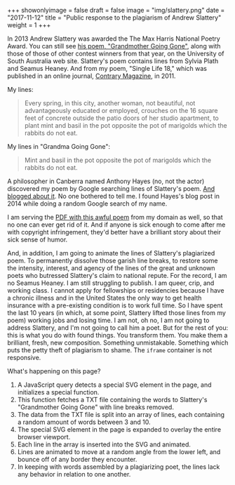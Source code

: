 +++
showonlyimage = false
draft = false
image = "img/slattery.png"
date = "2017-11-12"
title = "Public response to the plagiarism of Andrew Slattery"
weight = 1
+++


In 2013 Andrew Slattery was awarded the The Max Harris National Poetry Award. You can still see [his poem, "Grandmother Going Gone"](http://www.unisa.edu.au/PageFiles/37321/MHA%20poems.pdf "PDF"), along with those of  those of other contest winners from that year, on the University of South Australia web site. Slattery's poem contains lines from Sylvia Plath and Seamus Heaney. And from my poem, "Single Life 18," which was published in an online journal, [Contrary Magazine](http://contrarymagazine.com/2011/single-life-18/), in 2011.

My lines:

> Every spring, in this city, another woman, not
> beautiful, not advantageously educated or employed,
> crouches on the 16 square feet of concrete
> outside the patio doors of her studio apartment,
> to plant mint and basil in the pot opposite the pot
> of marigolds which the rabbits do not eat.

My lines in "Grandma Going Gone":

> Mint and basil in
> the pot opposite the pot of marigolds which the rabbits do not eat.

A philosopher in Canberra named Anthony Hayes (no, not the actor) discovered my poem by Google searching lines of Slattery's poem. [And blogged about it](https://thesinisterquarter.wordpress.com/2013/10/03/plagiarism-for-all-not-just-boring-poets/). No one bothered to tell me. I found Hayes's blog post in 2014 while doing a random Google search of my name.

I am serving the [PDF with this awful poem](../../static/img/MHA-poems.pdf) from my domain as well, so that no one can ever get rid of it. And if anyone is sick enough to come after me with copyright infringement, they'd better have a brilliant story about their sick sense of humor.

And, in addition, I am going to animate the lines of Slattery's plagiarized poem. To permanently dissolve those garish line breaks, to restore some the intensity, interest, and agency of the lines of the great and unknown poets who butressed Slattery's claim to national repute. For the record, I am no Seamus Heaney. I am still struggling to publish. I am queer, crip, and working class. I cannot apply for fellowships or residencies because I have a chronic illness and in the United States the only way to get health insurance with a pre-existing condition is to work full time. So I have spent the last 10 years (in which, at some point, Slattery lifted those lines from my poem) working jobs and losing time. I am not, oh no, I am not going to address Slattery, and I'm not going to call him a poet. But for the rest of you: this is what you do with found things. You transform them. You make them a brilliant, fresh, new composition. Something unmistakable. Something which puts the petty theft of plagiarism to shame. The `iframe` container is not responsive.

What's happening on this page?

1. A JavaScript query detects a special SVG element in the page, and initializes a special function.
2. This function fetches a TXT file containing the words to Slattery's "Grandmother Going Gone" with line breaks removed.
3. The data from the TXT file is split into an array of lines, each containing a random amount of words between 3 and 10.
4. The special SVG element in the page is expanded to overlay the entire browser viewport.
5. Each line in the array is inserted into the SVG and animated.
6. Lines are animated to move at a random angle from the lower left, and bounce off of any border they encounter.
7. In keeping with words assembled by a plagiarizing poet, the lines lack any behavior in relation to one another.

<svg id="fuckslattery" width="800" height="600" style="background:transparent;width:0;height:0;"></svg>
